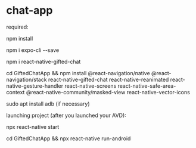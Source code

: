 # chat-app

required:

npm install

npm i expo-cli --save

npm i react-native-gifted-chat

cd GiftedChatApp && npm install @react-navigation/native @react-navigation/stack react-native-gifted-chat react-native-reanimated react-native-gesture-handler react-native-screens react-native-safe-area-context @react-native-community/masked-view react-native-vector-icons

sudo apt install adb (if necessary)

launching project (after you launched your AVD):

npx react-native start

cd GiftedChatApp && npx react-native run-android
